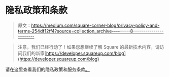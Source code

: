 # 隐私政策和条款

> 原文：<https://medium.com/square-corner-blog/privacy-policy-and-terms-254df12ff4?source=collection_archive---------8----------------------->

> 注意，我们已经行动了！如果您想继续了解 Square 的最新技术内容，请访问我们的新家[https://developer.squareup.com/blog](https://developer.squareup.com/blog)

请在这里查看我们的隐私政策和服务条款[。](https://squareup.com/legal/privacy)